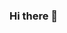 ### Hi there 👋

<!--
**kobesar/kobesar** is a ✨ _special_ ✨ repository because its `README.md` (this file) appears on your GitHub profile.

Here are some ideas to get you started:

- 🔭 I’m currently working on finding an internship!
- 🌱 I’m currently a Statistics major with a focus on Data Science at the University of Washington
- 👯 I’m looking to collaborate on any DS related projects.
- 💬 Ask me about R!
- 📫 How to reach me: ksarausa@uw.edu
- 😄 Pronouns: he/him
-->

